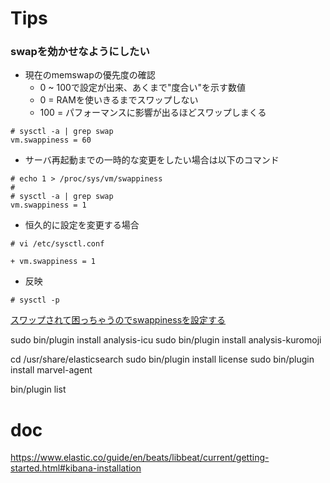 # Tips

### swapを効かせなようにしたい

+ 現在のmemswapの優先度の確認
    + 0 ~ 100で設定が出来、あくまで"度合い"を示す数値
    + 0 = RAMを使いきるまでスワップしない
    + 100 = パフォーマンスに影響が出るほどスワップしまくる

```
# sysctl -a | grep swap
vm.swappiness = 60
```

+ サーバ再起動までの一時的な変更をしたい場合は以下のコマンド

```
# echo 1 > /proc/sys/vm/swappiness
#
# sysctl -a | grep swap
vm.swappiness = 1
```

+ 恒久的に設定を変更する場合

```
# vi /etc/sysctl.conf

+ vm.swappiness = 1
```

+ 反映

```
# sysctl -p
```



[スワップされて困っちゃうのでswappinessを設定する](http://qiita.com/ikuwow/items/f0b4d1f509a0b83b5d7e)

sudo bin/plugin install analysis-icu
sudo bin/plugin install analysis-kuromoji


cd /usr/share/elasticsearch
sudo bin/plugin install license
sudo bin/plugin install marvel-agent


bin/plugin list



# doc
https://www.elastic.co/guide/en/beats/libbeat/current/getting-started.html#kibana-installation

